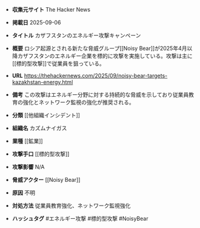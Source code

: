 - **収集元サイト**
The Hacker News

- **掲載日**
2025-09-06

- **タイトル**
カザフスタンのエネルギー攻撃キャンペーン

- **概要**
ロシア起源とされる新たな脅威グループ[[Noisy Bear]]が2025年4月以降カザフスタンのエネルギー企業を標的に攻撃を実施している。攻撃は主に[[標的型攻撃]]で従業員を狙っている。

- **URL**
https://thehackernews.com/2025/09/noisy-bear-targets-kazakhstan-energy.html

- **備考**
この攻撃はエネルギー分野に対する持続的な脅威を示しており従業員教育の強化とネットワーク監視の強化が推奨される。

- **分類**
[[他組織インシデント]]

- **組織名**
カズムナイガス

- **業種**
[[鉱業]]

- **攻撃手口**
[[標的型攻撃]]

- **攻撃影響**
N/A

- **脅威アクター**
[[Noisy Bear]]

- **原因**
不明

- **対処方法**
従業員教育強化、ネットワーク監視強化

- **ハッシュタグ**
#エネルギー攻撃 #標的型攻撃 #NoisyBear
